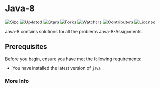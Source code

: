# Java-8

![Size](https://img.shields.io/github/repo-size/2kabhishek/Java-8?style=plastic&color=0f0&label=Size)
![Updated](https://img.shields.io/github/last-commit/2kabhishek/Java-8?style=plastic&color=f00&label=Updated)
![Stars](https://img.shields.io/github/stars/2kabhishek/Java-8?style=plastic&color=ffc801&label=Stars)
![Forks](https://img.shields.io/github/forks/2kabhishek/Java-8?style=plastic&color=003cff&label=Forks)
![Watchers](https://img.shields.io/github/watchers/2kabhishek/Java-8?style=plastic&color=ff5500&label=Watchers)
![Contributors](https://img.shields.io/github/contributors/2kabhishek/Java-8?style=plastic&color=f0f&label=Contributors)
![License](https://img.shields.io/github/license/2kabhishek/Java-8?style=plastic&color=555&label=License)

Java-8 contains solutions for all the problems Java-8-Assignments.

## Prerequisites

Before you begin, ensure you have met the following requirements:

- You have installed the latest version of `java`

### More Info
